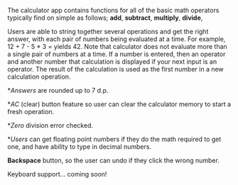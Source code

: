 The calculator app contains functions for all of the basic math operators typically find on simple as follows;
**add**,
**subtract**,
**multiply**,
**divide**,

Users are able to string together several operations and get the right answer, with each pair of numbers being evaluated at a time. For example, 12 + 7 - 5 * 3 = yields 42.  Note that calculator does not evaluate more than a single pair of numbers at a time. If a number is entered, then an operator and another number that calculation is displayed if your next input is an operator. The result of the calculation is used as the first number in a new calculation operation.

**Answers* are rounded up to 7 d.p.

**AC* (clear) button feature so user can clear the calculator memory to start a fresh operation.

**Zero* division error checked.

**Users* can get floating point numbers if they do the math required to get one, and have ability to type in decimal numbers.

**Backspace** button, so the user can undo if they click the wrong number.

Keyboard support... coming soon!